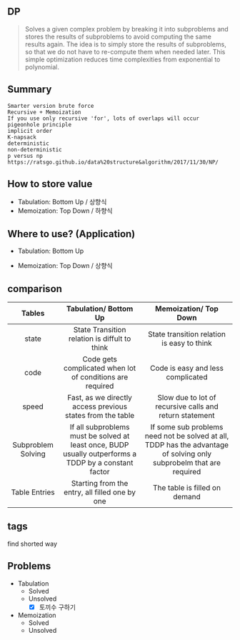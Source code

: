 ## DP
> Solves a given complex problem by breaking it into subproblems and stores the results of subproblems to avoid computing the same results again. The idea is to simply store the results of subproblems, so that we do not have to re-compute them when needed later. This simple optimization reduces time complexities from exponential to polynomial.
## Summary
```
Smarter version brute force
Recursive + Memoization
If you use only recursive 'for', lots of overlaps will occur
pigeonhole principle
implicit order
K-napsack
deterministic
non-deterministic
p versus np https://ratsgo.github.io/data%20structure&algorithm/2017/11/30/NP/
```
## How to store value
 - Tabulation: Bottom Up / 상향식 
 - Memoization: Top Down / 하향식
## Where to use? (Application)
 - Tabulation: Bottom Up 
  
 - Memoization: Top Down / 상향식
## comparison
| Tables        | Tabulation/ Bottom Up    | Memoization/ Top Down |
|:-------------:|:-------------:|:-----------:|
| state      | State Transition relation is diffult to think | State transition relation is easy to think |
| code      | Code gets complicated when lot of conditions are required      |   Code is easy and less complicated |
| speed | Fast, as we directly access previous states from the table      |   Slow due to lot of recursive calls and return statement |
| Subproblem Solving | If all subproblems must be solved at least once, BUDP usually outperforms a TDDP by a constant factor  | If some sub problems need not be solved at all, TDDP has the advantage of solving only subprobelm that are required |
| Table Entries | Starting from the entry, all filled one by one | The table is filled on demand |


## tags
find shorted way

## Problems
- Tabulation
  - Solved
  - Unsolved
    - [x] 토끼수 구하기 
- Memoization
  - Solved
  - Unsolved
